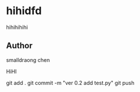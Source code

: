# hihidfd
hihihihihi

## Author

smalldraong chen

HiHI

git add .
git commit -m "ver 0.2 add test.py"
git push
